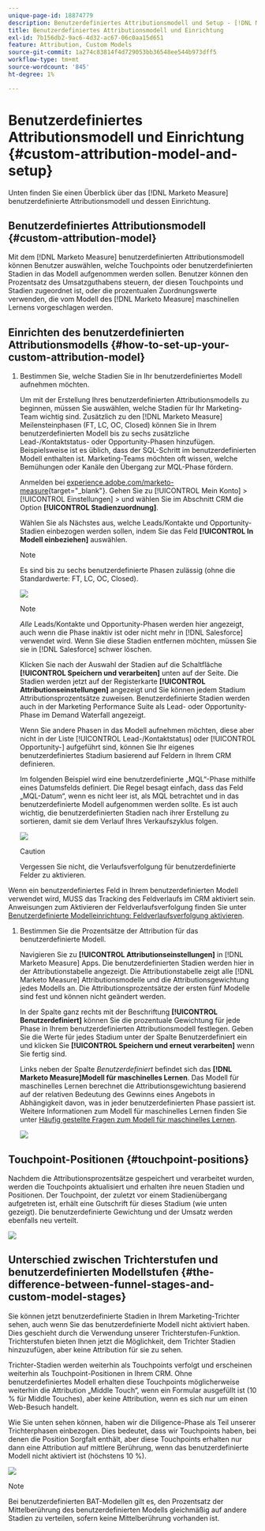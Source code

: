 ```yaml
---
unique-page-id: 18874779
description: Benutzerdefiniertes Attributionsmodell und Setup - [!DNL Marketo Measure]
title: Benutzerdefiniertes Attributionsmodell und Einrichtung
exl-id: 7b156db2-9ac6-4d32-ac67-06c0aa15d651
feature: Attribution, Custom Models
source-git-commit: 1a274c83814f4d729053bb36548ee544b973dff5
workflow-type: tm+mt
source-wordcount: '845'
ht-degree: 1%

---
```


# Benutzerdefiniertes Attributionsmodell und Einrichtung {#custom-attribution-model-and-setup}

Unten finden Sie einen Überblick über das [!DNL Marketo Measure] benutzerdefinierte Attributionsmodell und dessen Einrichtung.

## Benutzerdefiniertes Attributionsmodell {#custom-attribution-model}

Mit dem [!DNL Marketo Measure] benutzerdefinierten Attributionsmodell können Benutzer auswählen, welche Touchpoints oder benutzerdefinierten Stadien in das Modell aufgenommen werden sollen. Benutzer können den Prozentsatz des Umsatzguthabens steuern, der diesen Touchpoints und Stadien zugeordnet ist, oder die prozentualen Zuordnungswerte verwenden, die vom Modell des [!DNL Marketo Measure] maschinellen Lernens vorgeschlagen werden.

## Einrichten des benutzerdefinierten Attributionsmodells {#how-to-set-up-your-custom-attribution-model}

1. Bestimmen Sie, welche Stadien Sie in Ihr benutzerdefiniertes Modell aufnehmen möchten.

   Um mit der Erstellung Ihres benutzerdefinierten Attributionsmodells zu beginnen, müssen Sie auswählen, welche Stadien für Ihr Marketing-Team wichtig sind. Zusätzlich zu den [!DNL Marketo Measure] Meilensteinphasen (FT, LC, OC, Closed) können Sie in Ihrem benutzerdefinierten Modell bis zu sechs zusätzliche Lead-/Kontaktstatus- oder Opportunity-Phasen hinzufügen. Beispielsweise ist es üblich, dass der SQL-Schritt im benutzerdefinierten Modell enthalten ist. Marketing-Teams möchten oft wissen, welche Bemühungen oder Kanäle den Übergang zur MQL-Phase fördern.

   Anmelden bei [experience.adobe.com/marketo-measure](https://experience.adobe.com/marketo-measure){target="_blank"}. Gehen Sie zu [!UICONTROL Mein Konto] > [!UICONTROL Einstellungen] > und wählen Sie im Abschnitt CRM die Option **[!UICONTROL Stadienzuordnung]**.

   Wählen Sie als Nächstes aus, welche Leads/Kontakte und Opportunity-Stadien einbezogen werden sollen, indem Sie das Feld **[!UICONTROL In Modell einbeziehen]** auswählen.

   >[!NOTE]
   >
   >Es sind bis zu sechs benutzerdefinierte Phasen zulässig (ohne die Standardwerte: FT, LC, OC, Closed).

   ![](assets/1-1.png)

   >[!NOTE]
   >
   >_Alle_ Leads/Kontakte und Opportunity-Phasen werden hier angezeigt, auch wenn die Phase inaktiv ist oder nicht mehr in [!DNL Salesforce] verwendet wird. Wenn Sie diese Stadien entfernen möchten, müssen Sie sie in [!DNL Salesforce] schwer löschen.

   Klicken Sie nach der Auswahl der Stadien auf die Schaltfläche **[!UICONTROL Speichern und verarbeiten]** unten auf der Seite. Die Stadien werden jetzt auf der Registerkarte **[!UICONTROL Attributionseinstellungen]** angezeigt und Sie können jedem Stadium Attributionsprozentsätze zuweisen. Benutzerdefinierte Stadien werden auch in der Marketing Performance Suite als Lead- oder Opportunity-Phase im Demand Waterfall angezeigt.

   Wenn Sie andere Phasen in das Modell aufnehmen möchten, diese aber nicht in der Liste [!UICONTROL Lead-/Kontaktstatus] oder [!UICONTROL Opportunity-] aufgeführt sind, können Sie Ihr eigenes benutzerdefiniertes Stadium basierend auf Feldern in Ihrem CRM definieren.

   Im folgenden Beispiel wird eine benutzerdefinierte „MQL“-Phase mithilfe eines Datumsfelds definiert. Die Regel besagt einfach, dass das Feld „MQL-Datum“, wenn es nicht leer ist, als MQL betrachtet und in das benutzerdefinierte Modell aufgenommen werden sollte. Es ist auch wichtig, die benutzerdefinierten Stadien nach ihrer Erstellung zu sortieren, damit sie dem Verlauf Ihres Verkaufszyklus folgen.

   ![](assets/2-1.png)

   >[!CAUTION]
   >
   >Vergessen Sie nicht, die Verlaufsverfolgung für benutzerdefinierte Felder zu aktivieren.

Wenn ein benutzerdefiniertes Feld in Ihrem benutzerdefinierten Modell verwendet wird, MUSS das Tracking des Feldverlaufs im CRM aktiviert sein. Anweisungen zum Aktivieren der Feldverlaufsverfolgung finden Sie unter [Benutzerdefinierte Modelleinrichtung: Feldverlaufsverfolgung aktivieren](/help/advanced-marketo-measure-features/custom-attribution-models/custom-model-setup-enable-field-history-tracking.md).

1. Bestimmen Sie die Prozentsätze der Attribution für das benutzerdefinierte Modell.

   Navigieren Sie zu **[!UICONTROL Attributionseinstellungen]** in [!DNL Marketo Measure] Apps. Die benutzerdefinierten Stadien werden hier in der Attributionstabelle angezeigt. Die Attributionstabelle zeigt alle [!DNL Marketo Measure] Attributionsmodelle und die Attributionsgewichtung jedes Modells an. Die Attributionsprozentsätze der ersten fünf Modelle sind fest und können nicht geändert werden.

   In der Spalte ganz rechts mit der Beschriftung **[!UICONTROL Benutzerdefiniert]** können Sie die prozentuale Gewichtung für jede Phase in Ihrem benutzerdefinierten Attributionsmodell festlegen. Geben Sie die Werte für jedes Stadium unter der Spalte Benutzerdefiniert ein und klicken Sie **[!UICONTROL Speichern und erneut verarbeiten]** wenn Sie fertig sind.

   Links neben der Spalte _Benutzerdefiniert_ befindet sich das **[!DNL Marketo Measure]Modell für maschinelles Lernen**. Das Modell für maschinelles Lernen berechnet die Attributionsgewichtung basierend auf der relativen Bedeutung des Gewinns eines Angebots in Abhängigkeit davon, was in jeder benutzerdefinierten Phase passiert ist. Weitere Informationen zum Modell für maschinelles Lernen finden Sie unter [Häufig gestellte Fragen zum Modell für maschinelles Lernen](/help/advanced-marketo-measure-features/custom-attribution-models/machine-learning-model-faq.md).

   ![](assets/3.png)

## Touchpoint-Positionen {#touchpoint-positions}

Nachdem die Attributionsprozentsätze gespeichert und verarbeitet wurden, werden die Touchpoints aktualisiert und erhalten ihre neuen Stadien und Positionen. Der Touchpoint, der zuletzt vor einem Stadienübergang aufgetreten ist, erhält eine Gutschrift für dieses Stadium (wie unten gezeigt). Die benutzerdefinierte Gewichtung und der Umsatz werden ebenfalls neu verteilt.

![](assets/4.png)

## Unterschied zwischen Trichterstufen und benutzerdefinierten Modellstufen {#the-difference-between-funnel-stages-and-custom-model-stages}

Sie können jetzt benutzerdefinierte Stadien in Ihrem Marketing-Trichter sehen, auch wenn Sie das benutzerdefinierte Modell nicht aktiviert haben. Dies geschieht durch die Verwendung unserer Trichterstufen-Funktion. Trichterstufen bieten Ihnen jetzt die Möglichkeit, dem Trichter Stadien hinzuzufügen, aber keine Attribution für sie zu sehen.

Trichter-Stadien werden weiterhin als Touchpoints verfolgt und erscheinen weiterhin als Touchpoint-Positionen in Ihrem CRM. Ohne benutzerdefiniertes Modell erhalten diese Touchpoints möglicherweise weiterhin die Attribution „Middle Touch“, wenn ein Formular ausgefüllt ist (10 % für Middle Touches), aber keine Attribution, wenn es sich nur um einen Web-Besuch handelt.

Wie Sie unten sehen können, haben wir die Diligence-Phase als Teil unserer Trichterphasen einbezogen. Dies bedeutet, dass wir Touchpoints haben, bei denen die Position Sorgfalt enthält, aber diese Touchpoints erhalten nur dann eine Attribution auf mittlere Berührung, wenn das benutzerdefinierte Modell nicht aktiviert ist (höchstens 10 %).

![](assets/5.png)

>[!NOTE]
>
>Bei benutzerdefinierten BAT-Modellen gilt es, den Prozentsatz der Mittelberührung des benutzerdefinierten Modells gleichmäßig auf andere Stadien zu verteilen, sofern keine Mittelberührung vorhanden ist.
